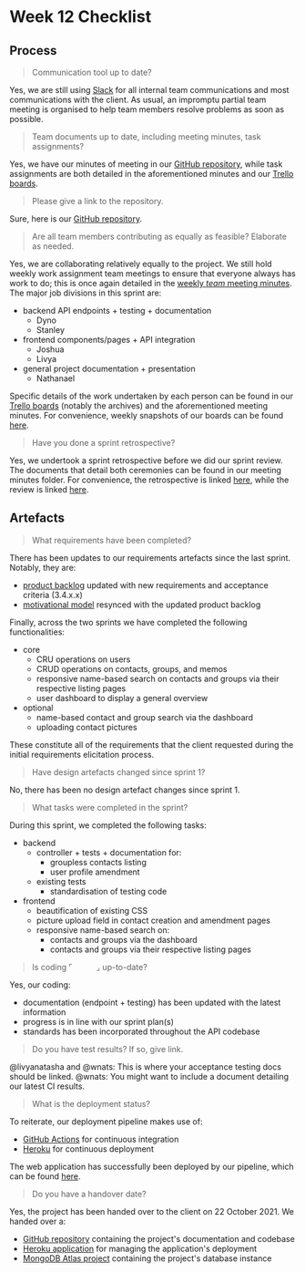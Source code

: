 # Week 12 Checklist

## Process

> Communication tool up to date?

Yes, we are still using [Slack](https://doc-mcstuffins.slack.com/) for all internal team communications and most communications with the client. As usual, an impromptu partial team meeting is organised to help team members resolve problems as soon as possible.

> Team documents up to date, including meeting minutes, task assignments?

Yes, we have our minutes of meeting in our [GitHub repository](https://github.com/techn0mancr/COMP30022-DocMcStuffins/tree/main/docs/minutes), while task assignments are both detailed in the aforementioned minutes and our [Trello boards](https://trello.com/nputro/boards).

> Please give a link to the repository.

Sure, here is our [GitHub repository](https://github.com/techn0mancr/COMP30022-DocMcStuffins).

> Are all team members contributing as equally as feasible? Elaborate as needed.

Yes, we are collaborating relatively equally to the project. We still hold weekly work assignment team meetings to ensure that everyone always has work to do; this is once again detailed in the [weekly *team* meeting minutes](https://github.com/techn0mancr/COMP30022-DocMcStuffins/tree/main/docs/minutes). The major job divisions in this sprint are:

- backend API endpoints + testing + documentation
  - Dyno
  - Stanley
- frontend components/pages + API integration
  - Joshua
  - Livya
- general project documentation + presentation
  - Nathanael

Specific details of the work undertaken by each person can be found in our [Trello boards](https://trello.com/nputro/boards) (notably the archives) and the aforementioned meeting minutes. For convenience, weekly snapshots of our boards can be found [here](https://github.com/techn0mancr/COMP30022-DocMcStuffins/tree/main/docs/trello).

> Have you done a sprint retrospective?

Yes, we undertook a sprint retrospective before we did our sprint review. The documents that detail both ceremonies can be found in our meeting minutes folder. For convenience, the retrospective is linked [here](../minutes/week12_team-sprint_retrospective.md), while the review is linked [here](../minutes/week12_client-sprint_review.md).

## Artefacts

> What requirements have been completed?

There has been updates to our requirements artefacts since the last sprint. Notably, they are:
- [product backlog](../week6/product_backlog.md) updated with new requirements and acceptance criteria (3.4.x.x)
- [motivational model](../week6/diagrams/motivational_model.png) resynced with the updated product backlog

Finally, across the two sprints we have completed the following functionalities:
- core
  - CRU operations on users
  - CRUD operations on contacts, groups, and memos
  - responsive name-based search on contacts and groups via their respective listing pages
  - user dashboard to display a general overview
- optional
  - name-based contact and group search via the dashboard
  - uploading contact pictures

These constitute all of the requirements that the client requested during the initial requirements elicitation process.

> Have design artefacts changed since sprint 1?

No, there has been no design artefact changes since sprint 1.

> What tasks were completed in the sprint?

During this sprint, we completed the following tasks:
- backend
  - controller + tests + documentation for:
    - groupless contacts listing
    - user profile amendment
  - existing tests
    - standardisation of testing code
- frontend
  - beautification of existing CSS
  - picture upload field in contact creation and amendment pages
  - responsive name-based search on:
    - contacts and groups via the dashboard
    - contacts and groups via their respective listing pages

> Is coding ⌜   ⌟ up-to-date?

Yes, our coding:
  - documentation (endpoint + testing) has been updated with the latest information
  - progress is in line with our sprint plan(s)
  - standards has been incorporated throughout the API codebase

> Do you have test results? If so, give link.

@livyanatasha and @wnats: This is where your acceptance testing docs should be linked.
@wnats: You might want to include a document detailing our latest CI results.

> What is the deployment status?

To reiterate, our deployment pipeline makes use of:

- [GitHub Actions](https://github.com/techn0mancr/COMP30022-DocMcStuffins/actions) for continuous integration
- [Heroku](https://dashboard.heroku.com/apps/doc-mcstuffins/deploy/github) for continuous deployment

The web application has successfully been deployed by our pipeline, which can be found [here](https://doc-mcstuffins.herokuapp.com/).

> Do you have a handover date?

Yes, the project has been handed over to the client on 22 October 2021. We handed over a:

- [GitHub repository](https://github.com/techn0mancr/COMP30022-DocMcStuffins) containing the project's documentation and codebase
- [Heroku application](https://dashboard.heroku.com/apps/doc-mcstuffins) for managing the application's deployment
- [MongoDB Atlas project](https://cloud.mongodb.com/v2/612340a98f783a3d1564edf4) containing the project's database instance
